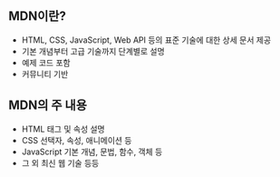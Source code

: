 ## MDN이란?
- HTML, CSS, JavaScript, Web API 등의 표준 기술에 대한 상세 문서 제공
- 기본 개념부터 고급 기술까지 단계별로 설명
- 예제 코드 포함
- 커뮤니티 기반

## MDN의 주 내용
- HTML 태그 및 속성 설명
- CSS 선택자, 속성, 애니메이션 등
- JavaScript 기본 개념, 문법, 함수, 객체 등
- 그 외 최신 웹 기술 등등